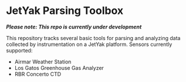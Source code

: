 # JetYak Parsing Toolbox

***Please note: This repo is currently under development***

This repository tracks several basic tools for parsing and analyzing data collected by instrumentation on a JetYak platform. Sensors currently supported:

* Airmar Weather Station
* Los Gatos Greenhouse Gas Analyzer
* RBR Concerto CTD

